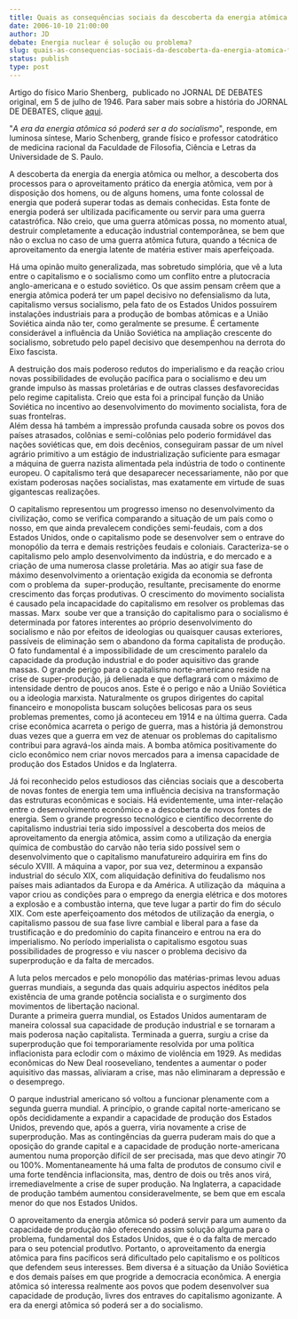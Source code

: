 ```yaml
---
title: Quais as consequências sociais da descoberta da energia atômica: fortificará o capitalismo ou  estimulará o socialismo?
date: 2006-10-10 21:00:00
author: JD
debate: Energia nuclear é solução ou problema?
slug: quais-as-consequencias-sociais-da-descoberta-da-energia-atomica-fortificara-o-capitalismo-ou-estimulara-o-socialismo
status: publish 
type: post
---
```


Artigo do físico Mario Shenberg,  publicado no JORNAL DE DEBATES original, em 5 de julho de 1946. Para saber mais sobre a história do JORNAL DE DEBATES, clique [aqui](http://www.jornaldedebates.ig.com.br/index.aspx?cnt_id=37&txt_id=2).   
  
"*A era da energia atômica só poderá ser a do socialismo*", responde, em luminosa síntese, Mario Schenberg, grande físico e professor catodrático de medicina racional da Faculdade de Filosofia, Ciência e Letras da Universidade de S. Paulo.


A descoberta da energia da energia atômica ou melhor, a descoberta dos processos para o aproveitamento prático da energia atômica, vem por à disposição dos homens, ou de alguns homens, uma fonte colossal de energia que poderá superar todas as demais conhecidas. Esta fonte de energia poderá ser ultilizada pacificamente ou servir para uma guerra catastrófica. Não creio, que uma guerra atômicas possa, no momento atual, destruir completamente a educação industrial contemporânea, se bem que não o exclua no caso de uma guerra atômica futura, quando a técnica de aproveitamento da energia latente de matéria estiver mais aperfeiçoada.


Há uma opinão muito generalizada, mas sobretudo simplória, que vê a luta entre o capitalismo e o socialismo como um conflito entre a plutocracia anglo-americana e o estudo soviético. Os que assim pensam crêem que a energia atômica poderá ter um papel decisivo no defensialismo da luta, capitalismo versus socialismo, pela fato de os Estados Unidos possuírem instalações industriais para a produção de bombas atômicas e a União Soviética ainda não ter, como geralmente se presume. É certamente considerável a influência da União Soviética na ampliação crescente do socialismo, sobretudo pelo papel decisivo que desempenhou na derrota do Eixo fascista. 


A destruição dos mais poderoso redutos do imperialismo e da reação criou novas possibilidades de evolução pacífica para o socialismo e deu um grande impulso às massas proletárias e de outras classes desfavorecidas pelo regime capitalista. Creio que esta foi a principal função da União Soviética no incentivo ao desenvolvimento do movimento socialista, fora de suas frontelras.   
Além dessa há também a impressão profunda causada sobre os povos dos países atrasados, colônias e semi-colônias pelo poderio formidável das nações soviéticas que, em dois decênios, conseguiram passar de um nível agrário primitivo a um estágio de industrialização suficiente para esmagar  a máquina de guerra nazista alimentada pela indústria de todo o continente europeu. O capitalismo terá que desaparecer necessariamente, não por que existam poderosas nações socialistas, mas exatamente em virtude de suas gigantescas realizações.


O capitalismo representou um progresso imenso no desenvolvimento da civilização, como se verifica comparando a situação de um país como o nosso, em que ainda prevalecem condições semi-feudais, com a dos Estados Unidos, onde o capitalismo pode se desenvolver sem o entrave do monopólio da terra e demais restrições feudais e coloniais. Caracteriza-se o capitalismo pelo amplo desenvolvimento da indústria, e do mercado e a criação de uma numerosa classe proletária. Mas ao atigir sua fase de máximo desenvolvimento a orientação exigida da economia se defronta com o problema da  super-produção, resultante, precisamente do enorme crescimento das forças produtivas. O crescimento do movimento socialista é causado pela incapacidade do capitalismo em resolver os problemas das massas. Marx  soube ver que a transição do capitalismo para o socialismo é determinada por fatores interentes ao próprio desenvolvimento do socialismo e não por efeitos de ideologias ou quaisquer causas exteriores, passíveis de eliminação sem o abandono da forma capitalista de produção. O fato fundamental é a impossibilidade de um crescimento paralelo da capacidade da produção industrial e do poder aquisitivo das grande massas. O grande perigo para o capitalismo norte-americano reside na crise de super-produção, já delienada e que deflagrará com o máximo de intensidade dentro de poucos anos. Este é o perigo e não a União Soviética ou a ideologia marxista. Naturalmente os grupos dirigentes do capital financeiro e monopolista buscam soluções belicosas para os seus problemas prementes, como já aconteceu em 1914 e na última guerra. Cada crise econômica acarreta o perigo de guerra, mas a história já demonstrou duas vezes que a guerra em vez de atenuar os problemas do capitalismo contribui para agravá-los ainda mais. A bomba atômica positivamente do ciclo econômico nem criar novos mercados para a imensa capacidade de produção dos Estados Unidos e da Inglaterra.


Já foi reconhecido pelos estudiosos das ciências sociais que a descoberta de novas fontes de energia tem uma influência decisiva na transformação das estruturas econômicas e sociais. Há evidentemente, uma inter-relação entre o desenvolvimento econômico e a descoberta de novos fontes de energia. Sem o grande progresso tecnológico e científico decorrente do capitalismo industriai teria sido impossível a descoberta dos meios de aproveitamento da energia atômica, assim como a utilização da energia química de combustão do carvão não teria sido possível sem o desenvolvimento que o capitalismo manufatureiro adquirira em fins do século XVIII. A máquina a vapor, por sua vez, determinou a expansão industrial do século XIX, com aliquidação definitiva do feudalismo nos países mais adiantados da Europa e da América. A utilização da  máquina a vapor criou as condições para o emprego da energia elétrica e dos motores a explosão e a combustão interna, que teve lugar a partir do fim do século XIX. Com este aperfeiçoamento dos métodos de utilização da energia, o capitalismo passou de sua fase livre cambial e liberal para a fase da trustificação e do predomínio do capita financeiro e entrou na era do imperialismo. No período imperialista o capitalismo esgotou suas possibilidades de progresso e viu nascer o problema decisivo da superprodução e da falta de mercados.


A luta pelos mercados e pelo monopólio das matérias-primas levou aduas guerras mundiais, a segunda das quais adquiriu aspectos inéditos pela existência de uma grande potência socialista e o surgimento dos movimentos de libertação nacional.   
Durante a primeira guerra mundial, os Estados Unidos aumentaram de maneira colossal sua capacidade de produção industrial e se tornaram a mais poderosa nação capitalista. Terminada a guerra, surgiu a crise da superprodução que foi temporariamente resolvida por uma política inflacionista para eclodir com o máximo de violência em 1929. As medidas econômicas do New Deal rooseveliano, tendentes a aumentar o poder aquisitivo das massas, aliviaram a crise, mas não eliminaram a depressão e o desemprego. 


O parque industrial americano só voltou a funcionar plenamente com a segunda guerra mundial. A princípio, o grande capital norte-americano se opôs decididamente a expandir a capacidade de produção dos Estados Unidos, prevendo que, após a guerra, viria novamente a crise de superprodução. Mas as contingências da guerra puderam mais do que a oposição do grande capital e a capacidade de produção norte-americana aumentou numa proporção difícil de ser precisada, mas que devo atingir 70 ou 100%. Momentaneamente há uma falta de produtos de consumo civil e uma forte tendência inflacionsita, mas, dentro de dois ou três anos virá, irremediavelmente a crise de super produção. Na lnglaterra, a capacidade de produção também aumentou consideravelmente, se bem que em escala menor do que nos Estados Unidos.


O aproveitamento da energia atômica só poderá servir para um aumento da capacidade de produção não oferecendo assim solução alguma para o problema, fundamental dos Estados Unidos, que é o da falta de mercado para o seu potencial produtlvo. Portanto, o aproveitamento da energia atômica para fins pacíficos será dificultado pelo capitalismo e os políticos que defendem seus interesses. Bem diversa é a situação da União Soviética e dos demais países em que progride a democracia econômica. A energia atômica só interessa realmente aos povos que podem desenvolver sua capacidade de produção, livres dos entraves do capitalismo agonizante. A era da energi atômica só poderá ser a do socialismo. 


